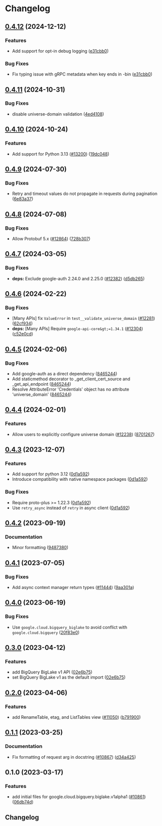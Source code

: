 # Changelog

## [0.4.12](https://github.com/googleapis/google-cloud-python/compare/google-cloud-bigquery-biglake-v0.4.11...google-cloud-bigquery-biglake-v0.4.12) (2024-12-12)


### Features

* Add support for opt-in debug logging ([e31cbb0](https://github.com/googleapis/google-cloud-python/commit/e31cbb0e11ab2cb093411005682c2fa2c38e787c))


### Bug Fixes

* Fix typing issue with gRPC metadata when key ends in -bin ([e31cbb0](https://github.com/googleapis/google-cloud-python/commit/e31cbb0e11ab2cb093411005682c2fa2c38e787c))

## [0.4.11](https://github.com/googleapis/google-cloud-python/compare/google-cloud-bigquery-biglake-v0.4.10...google-cloud-bigquery-biglake-v0.4.11) (2024-10-31)


### Bug Fixes

* disable universe-domain validation ([4ed4108](https://github.com/googleapis/google-cloud-python/commit/4ed41088ab3cbadfe4de7fa170f172666015ed24))

## [0.4.10](https://github.com/googleapis/google-cloud-python/compare/google-cloud-bigquery-biglake-v0.4.9...google-cloud-bigquery-biglake-v0.4.10) (2024-10-24)


### Features

* Add support for Python 3.13 ([#13200](https://github.com/googleapis/google-cloud-python/issues/13200)) ([19dc048](https://github.com/googleapis/google-cloud-python/commit/19dc0485852406b90743297bcf257020e6012593))

## [0.4.9](https://github.com/googleapis/google-cloud-python/compare/google-cloud-bigquery-biglake-v0.4.8...google-cloud-bigquery-biglake-v0.4.9) (2024-07-30)


### Bug Fixes

* Retry and timeout values do not propagate in requests during pagination ([6e83a37](https://github.com/googleapis/google-cloud-python/commit/6e83a37612d9eb951cb0ef1e372ef4241f8afa59))

## [0.4.8](https://github.com/googleapis/google-cloud-python/compare/google-cloud-bigquery-biglake-v0.4.7...google-cloud-bigquery-biglake-v0.4.8) (2024-07-08)


### Bug Fixes

* Allow Protobuf 5.x ([#12864](https://github.com/googleapis/google-cloud-python/issues/12864)) ([728b307](https://github.com/googleapis/google-cloud-python/commit/728b307ed0cc497685507a219e913f002f097132))

## [0.4.7](https://github.com/googleapis/google-cloud-python/compare/google-cloud-bigquery-biglake-v0.4.6...google-cloud-bigquery-biglake-v0.4.7) (2024-03-05)


### Bug Fixes

* **deps:** Exclude google-auth 2.24.0 and 2.25.0 ([#12382](https://github.com/googleapis/google-cloud-python/issues/12382)) ([d5db265](https://github.com/googleapis/google-cloud-python/commit/d5db2656c011be2264bd778244caf8e23d288c75))

## [0.4.6](https://github.com/googleapis/google-cloud-python/compare/google-cloud-bigquery-biglake-v0.4.5...google-cloud-bigquery-biglake-v0.4.6) (2024-02-22)


### Bug Fixes

* [Many APIs] fix `ValueError` in `test__validate_universe_domain` ([#12281](https://github.com/googleapis/google-cloud-python/issues/12281)) ([62cf934](https://github.com/googleapis/google-cloud-python/commit/62cf934b140173d7b39e6c9ffa66e218b98260d4))
* **deps:** [Many APIs] Require `google-api-core&gt;=1.34.1` ([#12304](https://github.com/googleapis/google-cloud-python/issues/12304)) ([c52e0cd](https://github.com/googleapis/google-cloud-python/commit/c52e0cdbddf44c96f642d8d596c5413c4006ba82))

## [0.4.5](https://github.com/googleapis/google-cloud-python/compare/google-cloud-bigquery-biglake-v0.4.4...google-cloud-bigquery-biglake-v0.4.5) (2024-02-06)


### Bug Fixes

* Add google-auth as a direct dependency ([8465244](https://github.com/googleapis/google-cloud-python/commit/8465244deff230202eebab526092c780c6b60f4e))
* Add staticmethod decorator to _get_client_cert_source and _get_api_endpoint ([8465244](https://github.com/googleapis/google-cloud-python/commit/8465244deff230202eebab526092c780c6b60f4e))
* Resolve AttributeError 'Credentials' object has no attribute 'universe_domain' ([8465244](https://github.com/googleapis/google-cloud-python/commit/8465244deff230202eebab526092c780c6b60f4e))

## [0.4.4](https://github.com/googleapis/google-cloud-python/compare/google-cloud-bigquery-biglake-v0.4.3...google-cloud-bigquery-biglake-v0.4.4) (2024-02-01)


### Features

* Allow users to explicitly configure universe domain ([#12238](https://github.com/googleapis/google-cloud-python/issues/12238)) ([8701267](https://github.com/googleapis/google-cloud-python/commit/8701267fc9694844b9365024cd59354785247aa0))

## [0.4.3](https://github.com/googleapis/google-cloud-python/compare/google-cloud-bigquery-biglake-v0.4.2...google-cloud-bigquery-biglake-v0.4.3) (2023-12-07)


### Features

* Add support for python 3.12 ([0d1a592](https://github.com/googleapis/google-cloud-python/commit/0d1a59258112158cea5e55b554b0fe6b6b71fc75))
* Introduce compatibility with native namespace packages ([0d1a592](https://github.com/googleapis/google-cloud-python/commit/0d1a59258112158cea5e55b554b0fe6b6b71fc75))


### Bug Fixes

* Require proto-plus &gt;= 1.22.3 ([0d1a592](https://github.com/googleapis/google-cloud-python/commit/0d1a59258112158cea5e55b554b0fe6b6b71fc75))
* Use `retry_async` instead of `retry` in async client ([0d1a592](https://github.com/googleapis/google-cloud-python/commit/0d1a59258112158cea5e55b554b0fe6b6b71fc75))

## [0.4.2](https://github.com/googleapis/google-cloud-python/compare/google-cloud-bigquery-biglake-v0.4.1...google-cloud-bigquery-biglake-v0.4.2) (2023-09-19)


### Documentation

* Minor formatting ([9487380](https://github.com/googleapis/google-cloud-python/commit/94873808ece8059b07644a0a49dedf8e2906900a))

## [0.4.1](https://github.com/googleapis/google-cloud-python/compare/google-cloud-bigquery-biglake-v0.4.0...google-cloud-bigquery-biglake-v0.4.1) (2023-07-05)


### Bug Fixes

* Add async context manager return types ([#11444](https://github.com/googleapis/google-cloud-python/issues/11444)) ([9aa301a](https://github.com/googleapis/google-cloud-python/commit/9aa301ae6ca3080cae286a19de9cdc1b796ab37d))

## [0.4.0](https://github.com/googleapis/google-cloud-python/compare/google-cloud-bigquery-biglake-v0.3.0...google-cloud-bigquery-biglake-v0.4.0) (2023-06-19)


### Bug Fixes

* Use `google.cloud.bigquery_biglake` to avoid conflict with `google.cloud.bigquery` ([20f83e0](https://github.com/googleapis/google-cloud-python/commit/20f83e0e374d8cb6bb315336c928aa9a964e3f15))

## [0.3.0](https://github.com/googleapis/google-cloud-python/compare/google-cloud-bigquery-biglake-v0.2.0...google-cloud-bigquery-biglake-v0.3.0) (2023-04-12)


### Features

* add BigQuery BigLake v1 API ([02e6b75](https://github.com/googleapis/google-cloud-python/commit/02e6b7504844110a3d9967fa77908a844a026e1f))
* set BigQuery BigLake v1 as the default import ([02e6b75](https://github.com/googleapis/google-cloud-python/commit/02e6b7504844110a3d9967fa77908a844a026e1f))

## [0.2.0](https://github.com/googleapis/google-cloud-python/compare/google-cloud-bigquery-biglake-v0.1.1...google-cloud-bigquery-biglake-v0.2.0) (2023-04-06)


### Features

* add RenameTable, etag, and ListTables view ([#11050](https://github.com/googleapis/google-cloud-python/issues/11050)) ([b791900](https://github.com/googleapis/google-cloud-python/commit/b7919001ccd7773307b806b5fff68166352e01b2))

## [0.1.1](https://github.com/googleapis/google-cloud-python/compare/google-cloud-bigquery-biglake-v0.1.0...google-cloud-bigquery-biglake-v0.1.1) (2023-03-25)


### Documentation

* Fix formatting of request arg in docstring ([#10867](https://github.com/googleapis/google-cloud-python/issues/10867)) ([d34a425](https://github.com/googleapis/google-cloud-python/commit/d34a425f7d0f02bebaf20d24b725b8c25c699697))

## 0.1.0 (2023-03-17)


### Features

* add initial files for google.cloud.bigquery.biglake.v1alpha1 ([#10861](https://github.com/googleapis/google-cloud-python/issues/10861)) ([06db74d](https://github.com/googleapis/google-cloud-python/commit/06db74d8af7cb3de73e981996d851f3bf68946a8))

## Changelog
